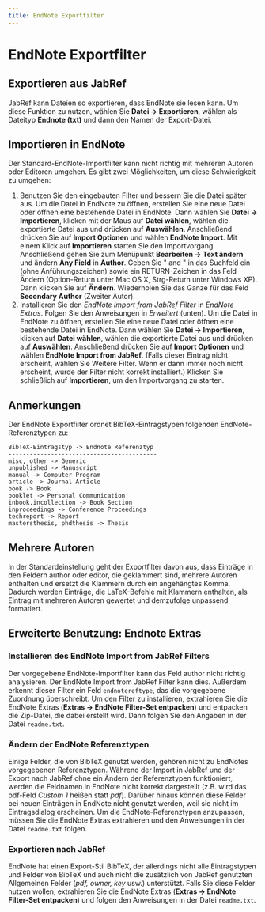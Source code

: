 ```yaml
---
title: EndNote Exportfilter
---
```


# EndNote Exportfilter

## Exportieren aus JabRef

JabRef kann Dateien so exportieren, dass EndNote sie lesen kann. Um diese Funktion zu nutzen, wählen Sie **Datei -&gt; Exportieren**, wählen als Dateityp **Endnote (txt)** und dann den Namen der Export-Datei.

## Importieren in EndNote

Der Standard-EndNote-Importfilter kann nicht richtig mit mehreren Autoren oder Editoren umgehen. Es gibt zwei Möglichkeiten, um diese Schwierigkeit zu umgehen:

1.  Benutzen Sie den eingebauten Filter und bessern Sie die Datei später aus. Um die Datei in EndNote zu öffnen, erstellen Sie eine neue Datei oder öffnen eine bestehende Datei in EndNote. Dann wählen Sie **Datei -&gt; Importieren**, klicken mit der Maus auf **Datei wählen**, wählen die exportierte Datei aus und drücken auf **Auswählen**. Anschließend drücken Sie auf **Import Optionen** und wählen **EndNote Import**. Mit einem Klick auf **Importieren** starten Sie den Importvorgang. Anschließend gehen Sie zum Menüpunkt **Bearbeiten -&gt; Text ändern** und ändern **Any Field** in **Author**. Geben Sie " and " in das Suchfeld ein (ohne Anführungszeichen) sowie ein RETURN-Zeichen in das Feld Ändern (Option-Return unter Mac OS X, Strg-Return unter Windows XP). Dann klicken Sie auf **Ändern**. Wiederholen Sie das Ganze für das Feld **Secondary Author** (Zweiter Autor).
2.  Installieren Sie den *EndNote Import from JabRef Filter* in *EndNote Extras*. Folgen Sie den Anweisungen in *Erweitert* (unten). Um die Datei in EndNote zu öffnen, erstellen Sie eine neue Datei oder öffnen eine bestehende Datei in EndNote. Dann wählen Sie **Datei -&gt; Importieren**, klicken auf **Datei wählen**, wählen die exportierte Datei aus und drücken auf **Auswählen**. Anschließend drücken Sie auf **Import Optionen** und wählen **EndNote Import from JabRef**. (Falls dieser Eintrag nicht erscheint, wählen Sie Weitere Filter. Wenn er dann immer noch nicht erscheint, wurde der Filter nicht korrekt installiert.) Klicken Sie schließlich auf **Importieren**, um den Importvorgang zu starten.

## Anmerkungen

Der EndNote Exportfilter ordnet BibTeX-Eintragstypen folgenden EndNote-Referenztypen zu:

    BibTeX-Eintragstyp -> Endnote Referenztyp
    ------------------------------------------
    misc, other -> Generic
    unpublished -> Manuscript
    manual -> Computer Program
    article -> Journal Article
    book -> Book
    booklet -> Personal Communication
    inbook,incollection -> Book Section
    inproceedings -> Conference Proceedings
    techreport -> Report
    mastersthesis, phdthesis -> Thesis

## Mehrere Autoren

In der Standardeinstellung geht der Exportfilter davon aus, dass Einträge in den Feldern author oder editor, die geklammert sind, mehrere Autoren enthalten und ersetzt die Klammern durch ein angehängtes Komma. Dadurch werden Einträge, die LaTeX-Befehle mit Klammern enthalten, als Eintrag mit mehreren Autoren gewertet und demzufolge unpassend formatiert.

## Erweiterte Benutzung: Endnote Extras

### Installieren des EndNote Import from JabRef Filters

Der vorgegebene EndNote-Importfilter kann das Feld author nicht richtig analysieren. Der EndNote Import from JabRef Filter kann dies. Außerdem erkennt dieser Filter ein Feld `endnotereftype`, das die vorgegebene Zuordnung überschreibt. Um den Filter zu installieren, extrahieren Sie die EndNote Extras (**Extras -&gt; EndNote Filter-Set entpacken**) und entpacken die Zip-Datei, die dabei erstellt wird. Dann folgen Sie den Angaben in der Datei `readme.txt`.

### Ändern der EndNote Referenztypen

Einige Felder, die von BibTeX genutzt werden, gehören nicht zu EndNotes vorgegebenen Referenztypen. Während der Import in JabRef und der Export nach JabRef ohne ein Ändern der Referenztypen funktioniert, werden die Feldnamen in EndNote nicht korrekt dargestellt (z.B. wird das pdf-Feld *Custom 1* heißen statt *pdf*). Darüber hinaus können diese Felder bei neuen Einträgen in EndNote nicht genutzt werden, weil sie nicht im Eintragsdialog erscheinen. Um die EndNote-Referenztypen anzupassen, müssen Sie die EndNote Extras extrahieren und den Anweisungen in der Datei `readme.txt` folgen.

### Exportieren nach JabRef

EndNote hat einen Export-Stil BibTeX, der allerdings nicht alle Eintragstypen und Felder von BibTeX und auch nicht die zusätzlich von JabRef genutzten Allgemeinen Felder (*pdf, owner, key* usw.) unterstützt. Falls Sie diese Felder nutzen wollen, extrahieren Sie die EndNote Extras (**Extras -&gt; EndNote Filter-Set entpacken**) und folgen den Anweisungen in der Datei `readme.txt`.
